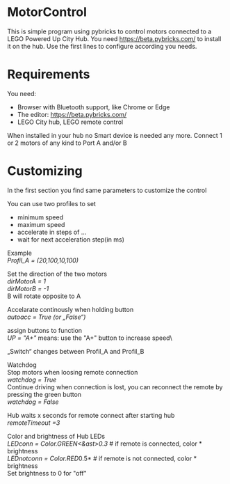 # MotorControl

This is simple program using pybricks to control motors connected to a LEGO Powered Up City Hub.
You need https://beta.pybricks.com/ to install it on the hub.
Use the first lines to configure according you needs.

# Requirements
You need:
* Browser with Bluetooth support, like Chrome or Edge
* The editor:  https://beta.pybricks.com/ 
* LEGO City hub, LEGO remote control

When installed in your hub no Smart device is needed any more.
Connect 1 or 2 motors of any kind to Port A and/or B

# Customizing
In the first section you find same parameters to customize the control

You can use two profiles to set 
* minimum speed
* maximum speed
* accelerate in steps of ...
* wait for next acceleration step(in ms)

Example\
*Profil_A = (20,100,10,100)*

Set the direction of the two motors\
*dirMotorA = 1*        
*dirMotorB = -1* \
B will rotate opposite to A

Accelarate continously when holding button  
*autoacc = True     (or „False“)* 

assign buttons to function   
*UP = "A+"* means: use the "A+" button to increase speed\

„Switch“ changes between Profil_A and Profil_B

Watchdog\
Stop motors when loosing remote connection\
*watchdog = True* \
Continue driving when connection is lost, you can reconnect the remote by pressing the green button\
*watchdog = False*

Hub waits x seconds for remote connect after starting hub \
*remoteTimeout =3*

Color and brightness of Hub LEDs\
*LEDconn = Color.GREEN<&ast>0.3*           # if remote is connected, color * brightness \
*LEDnotconn = Color.RED*0.5*          # if remote is not connected, color * brightness \
Set brightness to 0 for "off"
